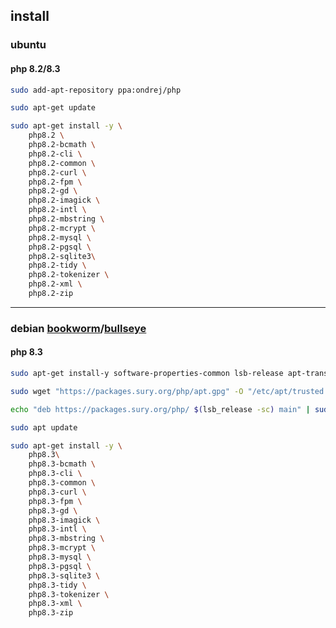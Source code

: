 ## install

### ubuntu

#### php 8.2/8.3

```sh
sudo add-apt-repository ppa:ondrej/php

sudo apt-get update

sudo apt-get install -y \
    php8.2 \
    php8.2-bcmath \
    php8.2-cli \
    php8.2-common \
    php8.2-curl \
    php8.2-fpm \
    php8.2-gd \
    php8.2-imagick \
    php8.2-intl \
    php8.2-mbstring \
    php8.2-mcrypt \
    php8.2-mysql \
    php8.2-pgsql \
    php8.2-sqlite3\
    php8.2-tidy \
    php8.2-tokenizer \
    php8.2-xml \
    php8.2-zip
```

---

### debian [bookworm](https://packages.sury.org/php/dists/bookworm)/[bullseye](https://packages.sury.org/php/dists/bullseye)

#### php 8.3

```sh
sudo apt-get install-y software-properties-common lsb-release apt-transport-https ca-certificates

sudo wget "https://packages.sury.org/php/apt.gpg" -O "/etc/apt/trusted.gpg.d/php.gpg"

echo "deb https://packages.sury.org/php/ $(lsb_release -sc) main" | sudo tee "/etc/apt/sources.list.d/php.list"

sudo apt update

sudo apt-get install -y \
    php8.3\
    php8.3-bcmath \
    php8.3-cli \
    php8.3-common \
    php8.3-curl \
    php8.3-fpm \
    php8.3-gd \
    php8.3-imagick \
    php8.3-intl \
    php8.3-mbstring \
    php8.3-mcrypt \
    php8.3-mysql \
    php8.3-pgsql \
    php8.3-sqlite3 \
    php8.3-tidy \
    php8.3-tokenizer \
    php8.3-xml \
    php8.3-zip
```
